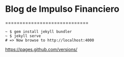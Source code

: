 # Blog de Impulso Financiero
=============================


```ssh
~ $ gem install jekyll bundler
~ $ jekyll serve 
# => Now browse to http://localhost:4000
```

https://pages.github.com/versions/